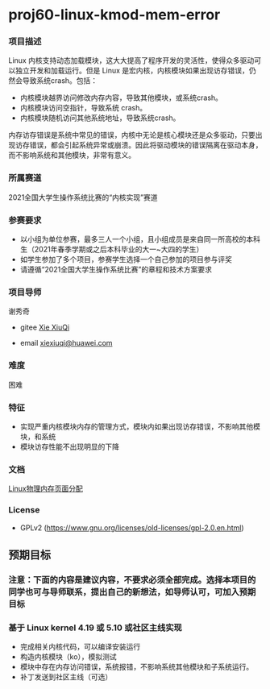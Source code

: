 # proj60-linux-kmod-mem-error

### 项目描述

Linux 内核支持动态加载模块，这大大提高了程序开发的灵活性，使得众多驱动可以独立开发和加载运行。但是 Linux 是宏内核，内核模块如果出现访存错误，仍然会导致系统crash。包括：

* 内核模块越界访问修改内存内容，导致其他模块，或系统crash。
* 内核模块访问空指针，导致系统 crash。
* 内核模块随机访问其他系统地址，导致系统crash。

内存访存错误是系统中常见的错误，内核中无论是核心模块还是众多驱动，只要出现访存错误，都会引起系统异常或崩溃。因此将驱动模块的错误隔离在驱动本身，而不影响系统和其他模块，非常有意义。

### 所属赛道

2021全国大学生操作系统比赛的“内核实现”赛道



### 参赛要求

- 以小组为单位参赛，最多三人一个小组，且小组成员是来自同一所高校的本科生（2021年春季学期或之后本科毕业的大一~大四的学生）
- 如学生参加了多个项目，参赛学生选择一个自己参加的项目参与评奖
- 请遵循“2021全国大学生操作系统比赛”的章程和技术方案要求



### 项目导师

谢秀奇

* gitee [Xie XiuQi](https://gitee.com/xiexiuqi)

* email xiexiuqi@huawei.com



### 难度

困难



### 特征

- 实现严重内核模块内存的管理方式，模块内如果出现访存错误，不影响其他模块，和系统
- 模块访存性能不出现明显的下降

### 文档

[Linux物理内存页面分配](http://ilinuxkernel.com/?p=1371)

### License

- GPLv2 (https://www.gnu.org/licenses/old-licenses/gpl-2.0.en.html)

## 预期目标

### 注意：下面的内容是建议内容，不要求必须全部完成。选择本项目的同学也可与导师联系，提出自己的新想法，如导师认可，可加入预期目标



### 基于 Linux kernel 4.19 或 5.10 或社区主线实现

* 完成相关内核代码，可以编译安装运行
* 构造内核模块（ko），模拟测试
* 模块中存在内存访问错误，系统报错，不影响系统其他模块和子系统运行。
* 补丁发送到社区主线（可选）

